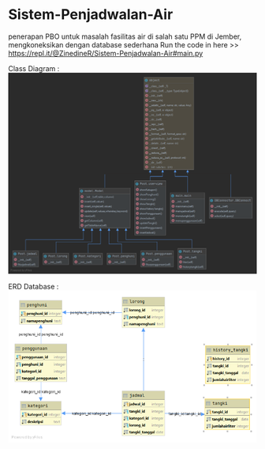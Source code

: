 # Sistem-Penjadwalan-Air
penerapan PBO untuk masalah fasilitas air di salah satu PPM di Jember, mengkoneksikan dengan database sederhana
Run the code in here >> https://repl.it/@ZinedineR/Sistem-Penjadwalan-Air#main.py

Class Diagram :
<img src="properties/CD.png">

ERD Database :
<img src="properties/ERD.png">
